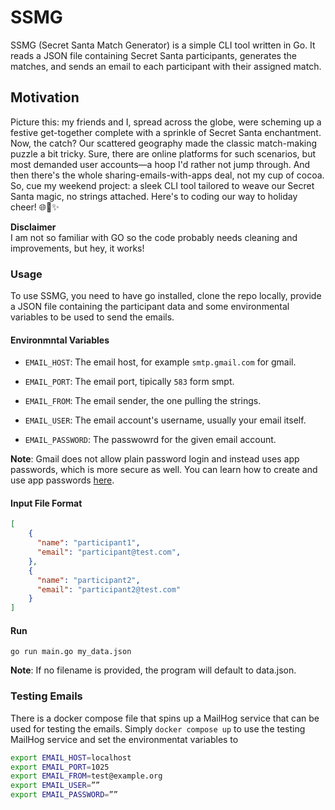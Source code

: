 
# SSMG

SSMG (Secret Santa Match Generator) is a simple CLI tool written in Go. It reads a JSON file containing Secret Santa participants, generates the matches, and sends an email to each participant with their assigned match.

## Motivation

Picture this: my friends and I, spread across the globe, were scheming up a festive get-together complete with a sprinkle of Secret Santa enchantment. Now, the catch? Our scattered geography made the classic match-making puzzle a bit tricky. Sure, there are online platforms for such scenarios, but most demanded user accounts—a hoop I'd rather not jump through. And then there's the whole sharing-emails-with-apps deal, not my cup of cocoa. So, cue my weekend project: a sleek CLI tool tailored to weave our Secret Santa magic, no strings attached. Here's to coding our way to holiday cheer! 🌐🎄✨

**Disclaimer**  
I am not so familiar with GO so the code probably needs cleaning and improvements, but hey, it works! 

### Usage


To use SSMG, you need to have go installed, clone the repo locally, provide a JSON file containing the participant data and some environmental variables to be used to send the emails.

#### Environmntal Variables 
- `EMAIL_HOST`: The email host, for example `smtp.gmail.com` for gmail.

- `EMAIL_PORT`: The email port, tipically `583` form smpt.

- `EMAIL_FROM`: The email sender, the one pulling the strings.

- `EMAIL_USER`: The email account's username, usually your email itself.

- `EMAIL_PASSWORD`: The passwowrd for the given email account.

**Note**: Gmail does not allow plain password login and instead uses app passwords, which is more secure as well. You can learn how to create and use app passwords [here](https://support.google.com/accounts/answer/185833). 

#### Input File Format

```json
[
    {
      "name": "participant1",
      "email": "participant@test.com",
    },
    {
      "name": "participant2",
      "email": "participant2@test.com"
    }
]

```

#### Run
```
go run main.go my_data.json   
```
**Note**: If no filename is provided, the program will default to data.json.


### Testing Emails

There is a docker compose file that spins up a MailHog service that can be used for testing the emails.
Simply `docker compose up` to use the testing MailHog service and set the environmentat variables to 
```bash
export EMAIL_HOST=localhost
export EMAIL_PORT=1025
export EMAIL_FROM=test@example.org
export EMAIL_USER=””
export EMAIL_PASSWORD=””
```